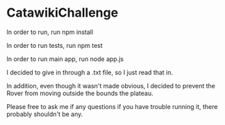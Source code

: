 # CatawikiChallenge

In order to run, run npm install

In order to run tests, run npm test

In order to run main app, run node app.js

I decided to give in through a .txt file, so I just read that in.

In addition, even though it wasn't made obvious, I decided to prevent the Rover from moving outside the bounds the plateau.

Please free to ask me if any questions if you have trouble running it, there probably shouldn't be any.